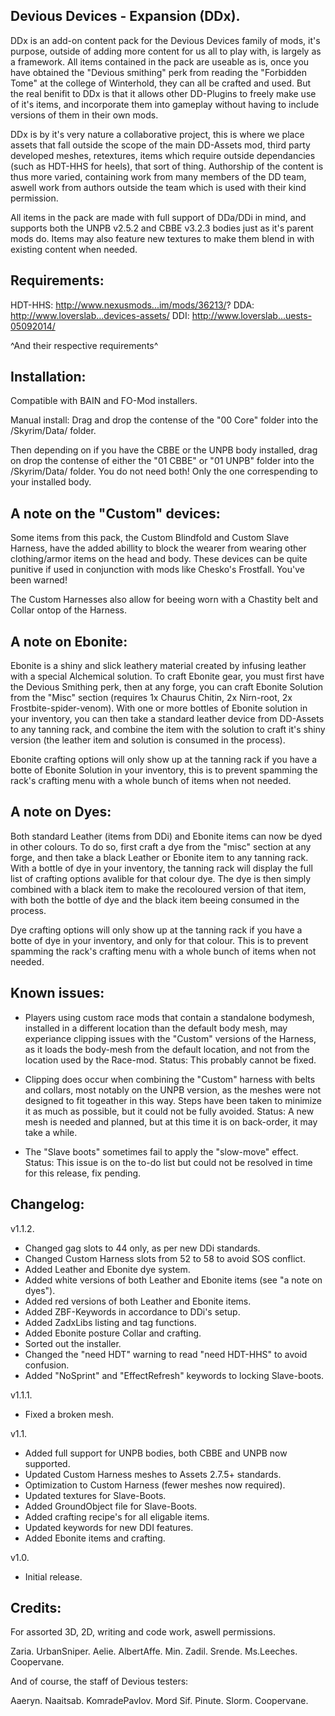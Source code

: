 Devious Devices - Expansion (DDx).
----------------------------------
 
DDx is an add-on content pack for the Devious Devices family of mods, it's purpose, outside of adding more content for us  all to play with, is largely as a framework. All items contained in the pack are useable as is, once you have obtained the  "Devious smithing" perk from reading the "Forbidden Tome" at the college of Winterhold, they can all be crafted and used.  But the real benifit to DDx is that it allows other DD-Plugins to freely make use of it's items, and incorporate them into  gameplay without having to include versions of them in their own mods.
 
DDx is by it's very nature a collaborative project, this is where we place assets that fall outside the scope of the main  DD-Assets mod, third party developed meshes, retextures, items which require outside dependancies (such as HDT-HHS for  heels), that sort of thing.
Authorship of the content is thus more varied, containing work from many members of the DD team, aswell work from authors  outside the team which is used with their kind permission.
 
All items in the pack are made with full support of DDa/DDi in mind, and supports both the UNPB v2.5.2 and CBBE v3.2.3  bodies just as it's parent mods do. Items may also feature new textures to make them blend in with existing content when  needed.
 
 
Requirements:
-------------
 
HDT-HHS: http://www.nexusmods...im/mods/36213/?
DDA: http://www.loverslab...devices-assets/
DDI: http://www.loverslab...uests-05092014/
 
^And their respective requirements^
 
 
Installation:
-------------

Compatible with BAIN and FO-Mod installers.
 
Manual install:
Drag and drop the contense of the "00 Core" folder into the /Skyrim/Data/ folder.
 
Then depending on if you have the CBBE or the UNPB body installed, drag on drop the contense of either the "01 CBBE" or "01  UNPB" 
folder into the /Skyrim/Data/ folder. You do not need both! Only the one correspending to your installed body.
 
 
A note on the "Custom" devices:
-------------------------------
 
Some items from this pack, the Custom Blindfold and Custom Slave Harness, have the added abillity to block the wearer from  wearing other clothing/armor items on the head and body. These devices can be quite punitive if used in conjunction with  mods like Chesko's Frostfall. You've been warned!
 
The Custom Harnesses also allow for beeing worn with a Chastity belt and Collar ontop of the Harness.
 
 
A note on Ebonite:
------------------
 
Ebonite is a shiny and slick leathery material created by infusing leather with a special Alchemical solution.
To craft Ebonite gear, you must first have the Devious Smithing perk, then at any forge, you can craft Ebonite Solution  from the "Misc" section (requires 1x Chaurus Chitin, 2x Nirn-root, 2x Frostbite-spider-venom). With one or more bottles of  Ebonite solution in your inventory, you can then take a standard leather device from DD-Assets to any tanning rack, and  combine the item with the solution to craft it's shiny version (the leather item and solution is consumed in the process).
 
Ebonite crafting options will only show up at the tanning rack if you have a botte of Ebonite Solution in your inventory,  this is to prevent spamming the rack's crafting menu with a whole bunch of items when not needed.
 
 
A note on Dyes:
---------------
 
Both standard Leather (items from DDi) and Ebonite items can now be dyed in other colours. To do so, first craft a dye from  the "misc" section at any forge, and then take a black Leather or Ebonite item to any tanning rack. With a bottle of dye in  your inventory, the tanning rack will display the full list of crafting options avalible for that colour dye. The dye is  then simply combined with a black item to make the recoloured version of that item, with both the bottle of dye and the  black item beeing consumed in the process.
 
Dye crafting options will only show up at the tanning rack if you have a botte of dye in your inventory, and only for that  colour. 
This is to prevent spamming the rack's crafting menu with a whole bunch of items when not needed.
 
 
Known issues:
-------------
 
* Players using custom race mods that contain a standalone bodymesh, installed in a different location than the default  body mesh, may experiance clipping issues with the "Custom" versions of the Harness, as it loads the body-mesh from the  default location, and not from the location used by the Race-mod. Status: This probably cannot be fixed.
 
* Clipping does occur when combining the "Custom" harness with belts and collars, most notably on the UNPB version, as the  meshes were not designed to fit togeather in this way. Steps have been taken to minimize it as much as possible, but it  could not be fully avoided. Status: A new mesh is needed and planned, but at this time it is on back-order, it may take a  while.
 
* The "Slave boots" sometimes fail to apply the "slow-move" effect. Status: This issue is on the to-do list but could not  be resolved in time for this release, fix pending.
 
 
Changelog:
---------- 

v1.1.2.
 
* Changed gag slots to 44 only, as per new DDi standards.
* Changed Custom Harness slots from 52 to 58 to avoid SOS conflict.
* Added Leather and Ebonite dye system.
* Added white versions of both Leather and Ebonite items (see "a note on dyes").
* Added red versions of both Leather and Ebonite items.
* Added ZBF-Keywords in accordance to DDi's setup.
* Added ZadxLibs listing and tag functions.
* Added Ebonite posture Collar and crafting.
* Sorted out the installer.
* Changed the "need HDT" warning to read "need HDT-HHS" to avoid confusion.
* Added "NoSprint" and "EffectRefresh" keywords to locking Slave-boots.
 
v1.1.1.
 
* Fixed a broken mesh.
 
v1.1.
 
* Added full support for UNPB bodies, both CBBE and UNPB now supported.
* Updated Custom Harness meshes to Assets 2.7.5+ standards.
* Optimization to Custom Harness (fewer meshes now required).
* Updated textures for Slave-Boots.
* Added GroundObject file for Slave-Boots.
* Added crafting recipe's for all eligable items.
* Updated keywords for new DDI features.
* Added Ebonite items and crafting.
 
v1.0.
 
* Initial release.

 
Credits:
--------
 
For assorted 3D, 2D, writing and code work, aswell permissions.
 
Zaria.
UrbanSniper.
Aelie.
AlbertAffe.
Min.
Zadil.
Srende.
Ms.Leeches.
Coopervane.
 
And of course, the staff of Devious testers:
 
Aaeryn.
Naaitsab.
KomradePavlov.
Mord Sif.
Pinute.
Slorm.
Coopervane.